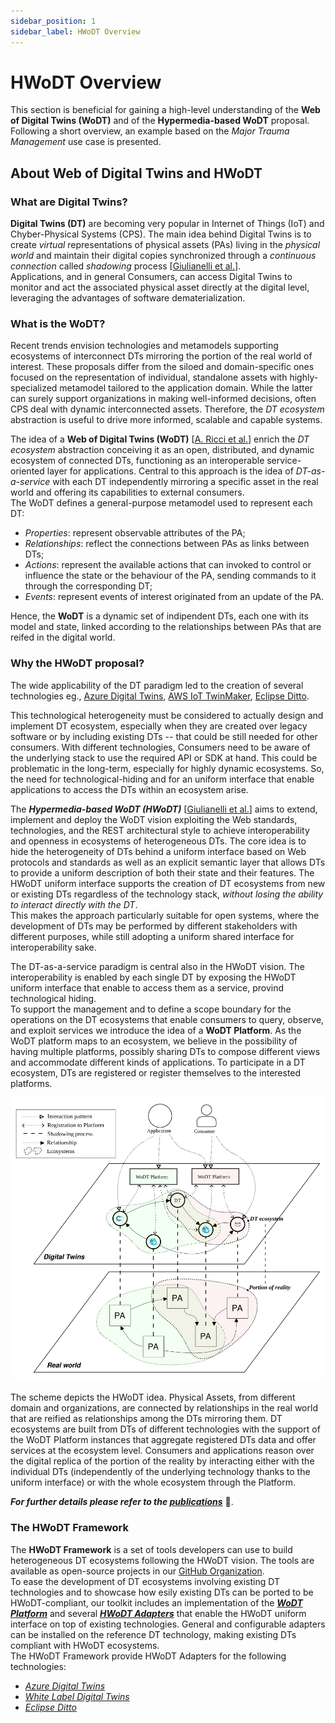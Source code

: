 ```yaml
---
sidebar_position: 1
sidebar_label: HWoDT Overview
---
```

# HWoDT Overview

This section is beneficial for gaining a high-level understanding of the **Web of Digital Twins (WoDT)** and of the **Hypermedia-based WoDT** proposal. \
Following a short overview, an example based on the *Major Trauma Management* use case is presented.

## About Web of Digital Twins and HWoDT

### What are Digital Twins?
**Digital Twins (DT)** are becoming very popular in Internet of Things (IoT) and Chyber-Physical Systems (CPS). The main idea behind Digital Twins is to create *virtual* representations of physical assets (PAs) living in the *physical world* and maintain their digital copies synchronized through a *continuous connection* called *shadowing* process [[Giulianelli et al.](https://doi.org/10.1145/3652620.3688263)]. \
Applications, and in general Consumers, can access Digital Twins to monitor and act the associated physical asset directly at the digital level, leveraging the advantages of software dematerialization.

### What is the WoDT?
Recent trends envision technologies and metamodels supporting ecosystems of interconnect DTs mirroring the portion of the real world of interest. These proposals differ from the siloed and domain-specific ones focused on the representation of individual, standalone assets with highly-specialized metamodel tailored to the application domain. While the latter can surely support organizations in making well-informed decisions, often CPS deal with dynamic interconnected assets. Therefore, the *DT ecosystem* abstraction is useful to drive more informed, scalable and capable systems.

The idea of a **Web of Digital Twins (WoDT)** [[A. Ricci et al.](https://doi.org/10.1145/3507909)] enrich the *DT ecosystem* abstraction conceiving it as an open, distributed, and dynamic ecosystem of connected DTs, functioning as an interoperable service-oriented layer for applications. Central to this approach is the idea of *DT-as-a-service* with each DT independently mirroring a specific asset in the real world and offering its capabilities to external consumers. \
The WoDT defines a general-purpose metamodel used to represent each DT:
- *Properties*: represent observable attributes of the PA;
- *Relationships*: reflect the connections between PAs as links between DTs;
- *Actions*: represent the available actions that can invoked to control or influence the state or the behaviour of the PA, sending commands to it through the corresponding DT;
- *Events*: represent events of interest originated from an update of the PA.

Hence, the **WoDT** is a dynamic set of indipendent DTs, each one with its model and state, linked according to the relationships between PAs that are reifed in the digital world.

### Why the HWoDT proposal?
The wide applicability of the DT paradigm led to the creation of several technologies eg., [Azure Digital Twins](https://azure.microsoft.com/en-us/products/digital-twins), [AWS IoT TwinMaker](https://aws.amazon.com/iot-twinmaker/), [Eclipse Ditto](https://eclipse.dev/ditto/index.html).

This technological heterogeneity must be considered to actually design and implement DT ecosystem, especially when they are created over legacy software or by including existing DTs -- that could be still needed for other consumers. With different technologies, Consumers need to be aware of the underlying stack to use the required API or SDK at hand. This could be problematic in the long-term, especially for highly dynamic ecosystems. So, the need for technological-hiding and for an uniform interface that enable applications to access the DTs within an ecosystem arise.

The ***Hypermedia-based WoDT (HWoDT)*** [[Giulianelli et al.](https://doi.org/10.1145/3652620.3688263)] aims to extend, implement and deploy the WoDT vision exploiting the Web standards, technologies, and the REST architectural style to achieve interoperability and openness in ecosystems of heterogeneous DTs. The core idea is to hide the heterogeneity of DTs behind a uniform interface based on Web protocols and standards as well as an explicit semantic layer that allows DTs to provide a uniform description of both their state and their features. The HWoDT uniform interface supports the creation of DT ecosystems from new or existing DTs regardless of the technology stack, *without losing the ability to interact directly with the DT*. \
This makes the approach particularly suitable for open systems, where the development of DTs may be performed by different stakeholders with different purposes, while still adopting a uniform shared interface for interoperability sake.

The DT-as-a-service paradigm is central also in the HWoDT vision. The interoperability is enabled by each single DT by exposing the HWoDT uniform interface that enable to access them as a service, provind technological hiding. \
To support the management and to define a scope boundary for the operations on the DT ecosystems that enable consumers to query, observe, and exploit services we introduce the idea of a **WoDT Platform**. As the WoDT platform maps to an ecosystem, we believe in the possibility of having multiple platforms, possibly sharing DTs to compose different views and accommodate different kinds of applications. To participate in a DT ecosystem, DTs are registered or register themselves to the interested platforms.

![Hypermedia-based WoDT schema](../static/img/hwodt.svg)

The scheme depicts the HWoDT idea. Physical Assets, from different domain and organizations, are connected by relationships in the real world that are reified as relationships among the DTs mirroring them. DT ecosystems are built from DTs of different technologies with the support of the WoDT Platform instances that aggregate registered DTs data and offer services at the ecosystem level. Consumers and applications reason over the digital replica of the portion of the reality by interacting either with the individual DTs (independently of the underlying technology thanks to the uniform interface) or with the whole ecosystem through the Platform.

***For further details please refer to the [publications](https://web-of-digital-twins.github.io/academia/)*** :page_facing_up:.


### The HWoDT Framework

The **HWoDT Framework** is a set of tools developers can use to build heterogeneous DT ecosystems following the HWoDT vision. The tools are available as open-source projects in our [GitHub Organization](https://github.com/Web-of-Digital-Twins). \
To ease the development of DT ecosystems involving existing DT technologies and to showcase how esily existing DTs can be ported to be HWoDT-compliant, our toolkit includes an implementation of the [***WoDT Platform***](/docs/hwodt-framework/wodt-platform) and several [***HWoDT Adapters***](/docs/category/hwodt-adapters/) that enable the HWoDT uniform interface on top of existing technologies. General and configurable adapters can be installed on the reference DT technology, making existing DTs compliant with HWoDT ecosystems. \
The HWoDT Framework provide HWoDT Adapters for the following technologies:

- [*Azure Digital Twins*](/docs/hwodt-framework/adapters/adt-adapter/)
- [*White Label Digital Twins*](/docs/hwodt-framework/adapters/wldt-adapter/)
- [*Eclipse Ditto*](/docs/hwodt-framework/adapters/ditto-adapter/)
